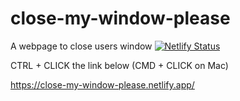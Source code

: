# close-my-window-please
A webpage to close users window
[![Netlify Status](https://api.netlify.com/api/v1/badges/81c6a621-a3e7-4b3b-b819-23be6a97981b/deploy-status)](https://app.netlify.com/sites/close-my-window-please/deploys)

CTRL + CLICK the link below (CMD + CLICK on Mac)

https://close-my-window-please.netlify.app/
